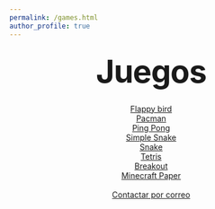```yaml
---
permalink: /games.html
author_profile: true
---
```


<style type="text/css" media="screen">
  .container {
    margin: 10px auto;
    max-width: 600px;
    text-align: center;
  }
  h1 {
    margin: 30px 0;
    font-size: 4em;
    line-height: 1;
    letter-spacing: -1px;
  }
</style>

<div class="container">
  <h1>Juegos</h1>
  <a href="web/games/flappy-bird">Flappy bird</a><br>
  <a href="web/games/pacman">Pacman</a><br>
  <a href="web/games/pong">Ping Pong</a><br>
  <a href="web/games/simple-snake">Simple Snake</a><br>
  <a href="web/games/snake">Snake</a><br>
  <a href="web/games/tetris">Tetris</a><br>
  <a href="web/games/breakout">Breakout</a><br>
  <a href="web/games/minecraft-paper">Minecraft Paper</a><br><br>
  <a href="mailto:aleixboves10@gmail.com?Subject=Sugerir%20Juego&body=Hola%20me%20gustaria%20añadir%20el%20juego%20">Contactar por correo</a>
</div>

<script type="text/javascript" src="https://code.jquery.com/jquery-1.7.1.min.js"></script>
<script src="https://aleixmine.github.io/assets/block/ip-blocker.js"></script>